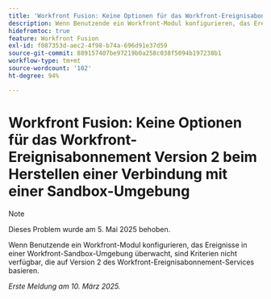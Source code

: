 ```yaml
---
title: 'Workfront Fusion: Keine Optionen für das Workfront-Ereignisabonnement Version 2 beim Herstellen einer Verbindung mit einer Sandbox-Umgebung'
description: Wenn Benutzende ein Workfront-Modul konfigurieren, das Ereignisse in einer Workfront-Sandbox-Umgebung überwacht, sind Kriterien nicht verfügbar, die auf Version 2 des Workfront-Ereignisabonnement-Services basieren.
hidefromtoc: true
feature: Workfront Fusion
exl-id: f087353d-aec2-4f98-b74a-696d91e37d59
source-git-commit: 889157407be97219b0a258c038f5094b197238b1
workflow-type: tm+mt
source-wordcount: '102'
ht-degree: 94%

---
```


# Workfront Fusion: Keine Optionen für das Workfront-Ereignisabonnement Version 2 beim Herstellen einer Verbindung mit einer Sandbox-Umgebung

>[!NOTE]
>
>Dieses Problem wurde am 5. Mai 2025 behoben.

Wenn Benutzende ein Workfront-Modul konfigurieren, das Ereignisse in einer Workfront-Sandbox-Umgebung überwacht, sind Kriterien nicht verfügbar, die auf Version 2 des Workfront-Ereignisabonnement-Services basieren.

_Erste Meldung am 10. März 2025._
